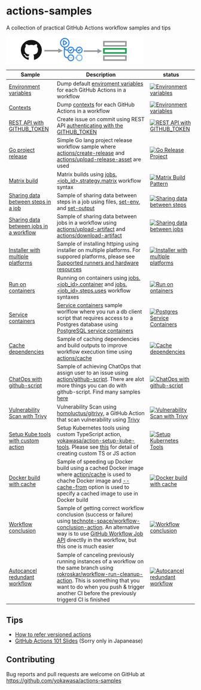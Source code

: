 # actions-samples

A collection of practical GitHub Actions workflow samples and tips


![](assets/logo.png)



| Sample | Description | status |
| ---- | ---- | ---- |
| [Environment variables](.github/workflows/env.yml) | Dump default [enviroment variables](https://docs.github.com/en/actions/configuring-and-managing-workflows/using-environment-variables) for each GitHub Actions in a workflow | [![Environment variables](https://github.com/yokawasa/actions-samples/workflows/Environment%20variables/badge.svg)](https://github.com/yokawasa/actions-samples/actions?query=workflow%3A%22Environment+variables%22) |
| [Contexts](.github/workflows/contexts.yml) | Dump [contexts](https://docs.github.com/en/actions/reference/context-and-expression-syntax-for-github-actions#contexts) for each GitHub Actions in a workflow | [![Environment variables](https://github.com/yokawasa/actions-samples/workflows/Contexts/badge.svg)](https://github.com/yokawasa/actions-samples/actions?query=workflow%3A%22Contexts%22) |
| [REST API with GITHUB_TOKEN](.github/workflows/github-token.yml) | Create issue on commit using REST API [authenticating with the GITHUB_TOKEN](https://docs.github.com/en/actions/configuring-and-managing-workflows/authenticating-with-the-github_token) | [![REST API with GITHUB_TOKEN](https://github.com/yokawasa/actions-samples/workflows/REST%20API%20with%20GITHUB_TOKEN/badge.svg)](https://github.com/yokawasa/actions-samples/actions?query=workflow%3A%22REST+API+with+GITHUB_TOKEN%22) |
| [Go project release](.github/workflows/go-release.yml) |  Simple Go lang project release workflow sample where [actions/create-release](https://github.com/actions/create-release) and [actions/upload-release-asset](https://github.com/actions/upload-release-asset) are used | [![Go Release Project](https://github.com/yokawasa/actions-samples/workflows/Go%20Release%20Project/badge.svg)](https://github.com/yokawasa/actions-samples/actions?query=workflow%3A%22Go+release+project%22) |
| [Matrix build](.github/workflows/matrix.yml) | Matrix builds using [jobs.<job_id>.strategy.matrix](https://docs.github.com/en/actions/reference/workflow-syntax-for-github-actions#jobsjob_idstrategymatrix) workflow syntax  | [![Matrix Build Pattern](https://github.com/yokawasa/actions-samples/workflows/Matrix%20Build%20Pattern/badge.svg)](https://github.com/yokawasa/actions-samples/actions?query=workflow%3A%22Matrix+build+pattern%22)|
| [Sharing data between steps in a job](.github/workflows/share-data-steps.yml) | Sample of sharing data between steps in a job using files, [set-env](https://docs.github.com/en/actions/reference/workflow-commands-for-github-actions#setting-an-environment-variable), and [set-output](https://docs.github.com/en/actions/reference/workflow-commands-for-github-actions#setting-an-output-parameter) | [![Sharing data between steps](https://github.com/yokawasa/actions-samples/workflows/Sharing%20data%20between%20steps/badge.svg)](https://github.com/yokawasa/actions-samples/actions?query=workflow%3A%22Sharing+data+between+steps%22) |
| [Sharing data between jobs in a workflow](.github/workflows/share-data-jobs.yml) | Sample of sharing data between jobs in a workflow using [actions/upload-artifact](https://github.com/actions/upload-artifact) and [actions/download-artifact](https://github.com/actions/download-artifact) | [![Sharing data between jobs](https://github.com/yokawasa/actions-samples/workflows/Sharing%20data%20between%20jobs/badge.svg)](https://github.com/yokawasa/actions-samples/actions?query=workflow%3A%22Sharing+data+between+jobs%22) |
| [Installer with multiple platforms](.github/workflows/installer.yml) | Sample of installing httping using installer on multiple platforms. For suppored platforms, please see [Supported runners and hardware resources](https://docs.github.com/en/actions/reference/virtual-environments-for-github-hosted-runners#supported-runners-and-hardware-resources) | [![Installer with multiple platforms](https://github.com/yokawasa/actions-samples/workflows/Installer%20with%20multiple%20platforms/badge.svg)](https://github.com/yokawasa/actions-samples/actions?query=workflow%3A%22Installer+with+multiple+platforms%22) |
| [Run on containers](.github/workflows/run-on-containers.yml) | Running on containers using [jobs.<job_id>.container](https://docs.github.com/en/actions/reference/workflow-syntax-for-github-actions#jobsjob_idcontainer) and [jobs.<job_id>.steps.uses](https://docs.github.com/en/actions/reference/workflow-syntax-for-github-actions#jobsjob_idstepsuses) workflow syntaxes | [![Run on ontainers](https://github.com/yokawasa/actions-samples/workflows/Run%20on%20ontainers/badge.svg)](https://github.com/yokawasa/actions-samples/actions?query=workflow%3A%22Run+on+ontainers%22)|
| [Service containers](.github/workflows/service-containers.yml) | [Service containers](https://docs.github.com/en/actions/configuring-and-managing-workflows/about-service-containers) sample worlflow where you run a db client script that requires access to a Postgres database using [PostgreSQL service containers](https://docs.github.com/en/actions/configuring-and-managing-workflows/creating-postgresql-service-containers) | [![Postgres Service Containers](https://github.com/yokawasa/actions-samples/workflows/Postgres%20Service%20Containers/badge.svg)](https://github.com/yokawasa/actions-samples/actions?query=workflow%3A%22Postgres+Service+Containers%22) |
| [Cache dependencies](.github/workflows/cache.yml) | Sample of caching dependencies and build outputs to improve workflow execution time using [actions/cache](https://github.com/actions/cache) | [![Cache dependencies](https://github.com/yokawasa/actions-samples/workflows/Cache%20dependencies/badge.svg)](https://github.com/yokawasa/actions-samples/actions?query=workflow%3A%22Cache+dependencies%22) |
| [ChatOps with github-script](.github/workflows/github-script-chatops.yml) | Sample of achieving ChatOps that assign user to an issue using [action/github-script](https://github.com/actions/github-script). There are alot more things you can do with github-script. Find many samples [here](https://github.com/actions/github-script) | [![ChatOps with github-script](https://github.com/yokawasa/actions-samples/workflows/ChatOps%20with%20github-script/badge.svg)](https://github.com/yokawasa/actions-samples/actions?query=workflow%3A%22ChatOps+with+github-script%22)|
| [Vulnerability Scan with Trivy](.github/workflows/trivy-scan.yml) | Vulnerability Scan using [homoluctus/gitrivy](https://github.com/homoluctus/gitrivy), a GitHub Action that scan vulnerability using [Trivy](https://github.com/aquasecurity/trivy) |[![Vulnerability Scan with Trivy](https://github.com/yokawasa/actions-samples/workflows/Vulnerability%20Scan%20with%20Trivy/badge.svg)](https://github.com/yokawasa/actions-samples/actions?query=workflow%3A%22Vulnerability+Scan+with+Trivy%22) |
| [Setup Kube tools with custom action](.github/workflows/setup-kube-tools.yml) | Setup Kubernetes tools using custom TypeScript action, [yokawasa/action-setup-kube-tools](https://github.com/yokawasa/action-setup-kube-tools). Please see [this](https://docs.github.com/en/actions/creating-actions/creating-a-javascript-action) for detail of creating custom TS or JS action | [![Setup Kubernetes Tools](https://github.com/yokawasa/actions-samples/workflows/Setup%20Kubernetes%20Tools/badge.svg)](https://github.com/yokawasa/actions-samples/actions?query=workflow%3A%22Setup+Kubernetes+Tools%22) |
| [Docker build with cache](.github/workflows/docker-build-cache.yml) | Sample of speeding up Docker build using a cached Docker image where [action/cache](https://github.com/actions/cache) is used to chache Docker image and [--cache-from](https://cloud.google.com/cloud-build/docs/speeding-up-builds) option is used to specify a cached image to use in Docker build | [![Docker build with cache](https://github.com/yokawasa/actions-samples/workflows/Docker%20build%20with%20cache/badge.svg)](https://github.com/yokawasa/actions-samples/actions?query=workflow%3A%22Docker+build+with+cache%22) |
| [Workflow conclusion](.github/workflows/workflow-conclusion.yml) | Sample of getting correct workflow conclusion (success or failure) using [technote-space/workflow-conclusion-action](https://github.com/technote-space/workflow-conclusion-action). An alternative way is to use [GitHub Workflow Job API](https://developer.github.com/v3/actions/workflow-jobs/) directlly in the workflow, but this one is much easier | [![Workflow conclusion](https://github.com/yokawasa/actions-samples/workflows/Workflow%20conclusion/badge.svg)](https://github.com/yokawasa/actions-samples/actions?query=workflow%3A%22Workflow+conclusion%22) |
| [Autocancel redundant workflow](.github/workflows/autocancel-workflow.yml) | Sample of canceling previously running instances of a workflow on the same branch using [rokroskar/workflow-run-cleanup-action](https://github.com/rokroskar/workflow-run-cleanup-action). This is something that you want to do when you push & trigger another CI before the previously triggerd CI is finished | [![Autocancel redundant workflow](https://github.com/yokawasa/actions-samples/workflows/Autocancel%20redundant%20workflow/badge.svg)](https://github.com/yokawasa/actions-samples/actions?query=workflow%3A%22Autocancel+redundant+workflow%22) |

## Tips
- [How to refer versioned actions](docs/versioned-actions.md)
- [GitHub Actions 101 Slides](https://speakerdeck.com/yokawasa/zozotechbook1-ch03-githubactions) (Sorry only in Japanease)

## Contributing
Bug reports and pull requests are welcome on GitHub at https://github.com/yokawasa/actions-samples
